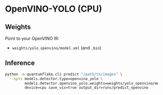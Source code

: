 # OpenVINO-YOLO (CPU)

## Weights
Point to your OpenVINO IR:
- `weights/yolo_openvino/model.xml` (and `.bin`)

## Inference
```bash
python -m quantumflake.cli predict "/path/to/images" \
  --opts models.detector.type=openvino_yolo \
         models.detector.openvino_yolo.weights=weights/yolo_openvino/model.xml \
         device=cpu save_vis=true output_dir=runs/predict_openvino
```

